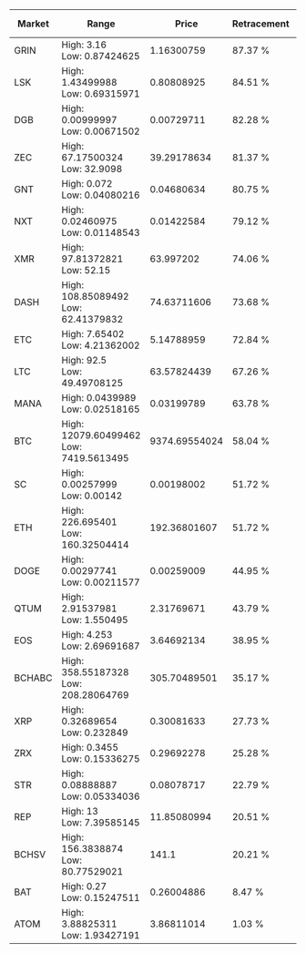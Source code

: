 | Market | Range | Price| Retracement | Doubles to 50% |
| --- | --- | --- | --- | --- |
| GRIN | High: 3.16<br />Low: 0.87424625 | 1.16300759 | 87.37 % | 1.73 |
| LSK | High: 1.43499988<br />Low: 0.69315971 | 0.80808925 | 84.51 % | 1.32 |
| DGB | High: 0.00999997<br />Low: 0.00671502 | 0.00729711 | 82.28 % | 1.15 |
| ZEC | High: 67.17500324<br />Low: 32.9098 | 39.29178634 | 81.37 % | 1.27 |
| GNT | High: 0.072<br />Low: 0.04080216 | 0.04680634 | 80.75 % | 1.20 |
| NXT | High: 0.02460975<br />Low: 0.01148543 | 0.01422584 | 79.12 % | 1.27 |
| XMR | High: 97.81372821<br />Low: 52.15 | 63.997202 | 74.06 % | 1.17 |
| DASH | High: 108.85089492<br />Low: 62.41379832 | 74.63711606 | 73.68 % | 1.15 |
| ETC | High: 7.65402<br />Low: 4.21362002 | 5.14788959 | 72.84 % | 1.15 |
| LTC | High: 92.5<br />Low: 49.49708125 | 63.57824439 | 67.26 % | 1.12 |
| MANA | High: 0.0439989<br />Low: 0.02518165 | 0.03199789 | 63.78 % | 1.08 |
| BTC | High: 12079.60499462<br />Low: 7419.5613495 | 9374.69554024 | 58.04 % | 1.04 |
| SC | High: 0.00257999<br />Low: 0.00142 | 0.00198002 | 51.72 % | 1.01 |
| ETH | High: 226.695401<br />Low: 160.32504414 | 192.36801607 | 51.72 % | 1.01 |
| DOGE | High: 0.00297741<br />Low: 0.00211577 | 0.00259009 | 44.95 % | 0.00 |
| QTUM | High: 2.91537981<br />Low: 1.550495 | 2.31769671 | 43.79 % | 0.00 |
| EOS | High: 4.253<br />Low: 2.69691687 | 3.64692134 | 38.95 % | 0.00 |
| BCHABC | High: 358.55187328<br />Low: 208.28064769 | 305.70489501 | 35.17 % | 0.00 |
| XRP | High: 0.32689654<br />Low: 0.232849 | 0.30081633 | 27.73 % | 0.00 |
| ZRX | High: 0.3455<br />Low: 0.15336275 | 0.29692278 | 25.28 % | 0.00 |
| STR | High: 0.08888887<br />Low: 0.05334036 | 0.08078717 | 22.79 % | 0.00 |
| REP | High: 13<br />Low: 7.39585145 | 11.85080994 | 20.51 % | 0.00 |
| BCHSV | High: 156.3838874<br />Low: 80.77529021 | 141.1 | 20.21 % | 0.00 |
| BAT | High: 0.27<br />Low: 0.15247511 | 0.26004886 | 8.47 % | 0.00 |
| ATOM | High: 3.88825311<br />Low: 1.93427191 | 3.86811014 | 1.03 % | 0.00 |
